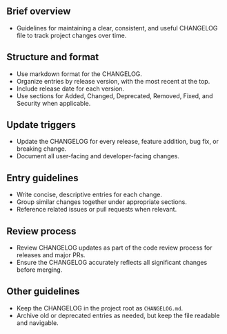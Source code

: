 ## Brief overview
- Guidelines for maintaining a clear, consistent, and useful CHANGELOG file to track project changes over time.

## Structure and format
- Use markdown format for the CHANGELOG.
- Organize entries by release version, with the most recent at the top.
- Include release date for each version.
- Use sections for Added, Changed, Deprecated, Removed, Fixed, and Security when applicable.

## Update triggers
- Update the CHANGELOG for every release, feature addition, bug fix, or breaking change.
- Document all user-facing and developer-facing changes.

## Entry guidelines
- Write concise, descriptive entries for each change.
- Group similar changes together under appropriate sections.
- Reference related issues or pull requests when relevant.

## Review process
- Review CHANGELOG updates as part of the code review process for releases and major PRs.
- Ensure the CHANGELOG accurately reflects all significant changes before merging.

## Other guidelines
- Keep the CHANGELOG in the project root as `CHANGELOG.md`.
- Archive old or deprecated entries as needed, but keep the file readable and navigable.
